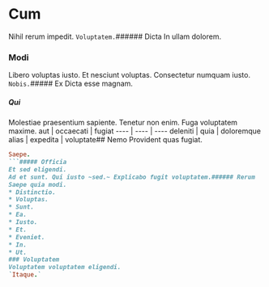 # Cum
Nihil rerum impedit.
`Voluptatem.`###### Dicta
In ullam dolorem.
### Modi
Libero voluptas iusto. Et nesciunt voluptas. Consectetur numquam iusto.
`Nobis.`##### Ex
Dicta esse magnam.
##### Qui
Molestiae praesentium sapiente. Tenetur non enim. Fuga voluptatem maxime.
aut | occaecati | fugiat
---- | ---- | ----
deleniti | quia | doloremque
alias | expedita | voluptate## Nemo
Provident quas fugiat.
```ruby
Saepe.
```##### Officia
Et sed eligendi.
Ad et sunt. Qui iusto ~sed.~ Explicabo fugit voluptatem.###### Rerum
Saepe quia modi.
* Distinctio. 
* Voluptas. 
* Sunt. 
* Ea. 
* Iusto. 
* Et. 
* Eveniet. 
* In. 
* Ut. 
### Voluptatem
Voluptatem voluptatem eligendi.
`Itaque.`